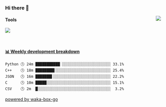 ### Hi there 👋
<a href="#">
  <img align="right" src="https://github-readme-stats.vercel.app/api?username=LKRCharon&show_icons=true&locale=cn" />
</a> 

#### Tools

[![](https://img.shields.io/badge/IDE-Visual%20Studio%20Code-blue?style=flat-square&logo=Visual-Studio-Code)](https://code.visualstudio.com/)

<br>

<!-- waka-box start -->
#### <a href="https://gist.github.com/dca6b3b1c8850dcd3c418823b9bee73b" target="_blank">📊 Weekly development breakdown</a>
```text
Python 🕓 24m ███████████▏░░░░░░░░░░░░░░░░░░░░░░ 33.1%
C++    🕓 18m ████████▋░░░░░░░░░░░░░░░░░░░░░░░░░ 25.4%
JSON   🕓 16m ███████▌░░░░░░░░░░░░░░░░░░░░░░░░░░ 22.2%
C      🕓 10m █████░░░░░░░░░░░░░░░░░░░░░░░░░░░░░ 15.1%
CSV    🕓 2m  █░░░░░░░░░░░░░░░░░░░░░░░░░░░░░░░░░  3.2%
```
<!-- Powered by https://github.com/YouEclipse/waka-box-go . -->
<!-- waka-box end -->
[powered by waka-box-go](https://github.com/YouEclipse/waka-box-go)

<!-- **LKRCharon/LKRCharon** is a ✨ _special_ ✨ repository because its `README.md` (this file) appears on your GitHub profile.

Here are some ideas to get you started:

- 🔭 I’m currently working on ...
- 🌱 I’m currently learning ...
- 👯 I’m looking to collaborate on ...
- 🤔 I’m looking for help with ...
- 💬 Ask me about ...
- 📫 How to reach me: ...
- 😄 Pronouns: ...
- ⚡ Fun fact: ... -->
